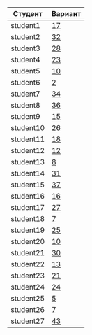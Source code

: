 | **Студент** | **Вариант**|
|-------------|------------|
| student1 | [17](./tasks/17) |
| student2 | [32](./tasks/32) |
| student3 | [28](./tasks/28) |
| student4 | [23](./tasks/23) |
| student5 | [10](./tasks/10) |
| student6 | [2](./tasks/2) |
| student7 | [34](./tasks/34) |
| student8 | [36](./tasks/36) |
| student9 | [15](./tasks/15) |
| student10 | [26](./tasks/26) |
| student11 | [18](./tasks/18) |
| student12 | [12](./tasks/12) |
| student13 | [8](./tasks/8) |
| student14 | [31](./tasks/31) |
| student15 | [37](./tasks/37) |
| student16 | [16](./tasks/16) |
| student17 | [27](./tasks/27) |
| student18 | [7](./tasks/7) |
| student19 | [25](./tasks/25) |
| student20 | [10](./tasks/10) |
| student21 | [30](./tasks/30) |
| student22 | [13](./tasks/13) |
| student23 | [21](./tasks/21) |
| student24 | [24](./tasks/24) |
| student25 | [5](./tasks/5) |
| student26 | [7](./tasks/7) |
| student27 | [43](./tasks/43) |
